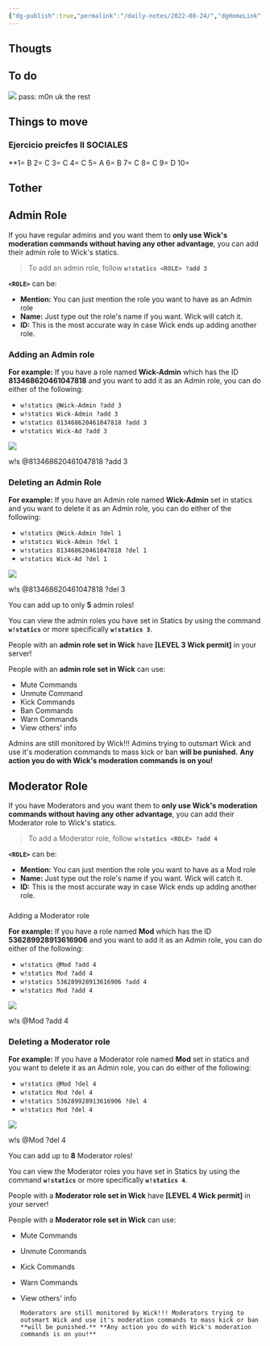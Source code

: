 ```yaml
---
{"dg-publish":true,"permalink":"/daily-notes/2022-08-24/","dgHomeLink":true,"dgPassFrontmatter":false,"dgShowBacklinks":true,"dgShowLocalGraph":true,"dgShowInlineTitle":true}
---
```


## Thougts



## To do

![](https://i.imgur.com/FCAfjOw.png)
pass: m0n uk the rest


## Things to move

### Ejercicio preicfes II SOCIALES

**1= B
2= C
3= C
4= C
5= A
6= B
7= C
8= C
9= D
10= 


## Tother

##  Admin Role

If you have regular admins and you want them to **only use Wick's moderation commands without having any other advantage**, you can add their admin role to Wick's statics.

> To add an admin role, follow **`w!statics <ROLE> ?add 3`**

**`<ROLE>`** can be:

-   **Mention:** You can just mention the role you want to have as an Admin role
-   **Name:** Just type out the role's name if you want. Wick will catch it.
-   **ID:** This is the most accurate way in case Wick ends up adding another role.
    

### Adding an Admin role

**For example:** If you have a role named **Wick-Admin** which has the ID **813468620461047818** and you want to add it as an Admin role, you can do either of the following:

-   `w!statics @Wick-Admin ?add 3`
-   `w!statics Wick-Admin ?add 3`
-   `w!statics 813468620461047818 ?add 3`
-   `w!statics Wick-Ad ?add 3`
    

![](https://user-images.githubusercontent.com/73056456/111465134-c4838400-8732-11eb-808f-3ccedcd39e67.png)

w!s @813468620461047818 ?add 3

### Deleting an Admin Role

**For example:** If you have an Admin role named **Wick-Admin** set in statics and you want to delete it as an Admin role, you can do either of the following:

-   `w!statics @Wick-Admin ?del 1`
-   `w!statics Wick-Admin ?del 1`
-   `w!statics 813468620461047818 ?del 1`
-   `w!statics Wick-Ad ?del 1`
    

![](https://user-images.githubusercontent.com/73056456/111465152-c77e7480-8732-11eb-8903-444d090a26fc.png)

w!s @813468620461047818 ?del 3

You can add up to only **5** admin roles!

You can view the admin roles you have set in Statics by using the command **`w!statics`** or more specifically **`w!statics 3`**.

People with an **admin role set in Wick** have **[LEVEL 3 Wick permit]** in your server!

People with an **admin role set in Wick** can use:

-   Mute Commands
-   Unmute Command
-   Kick Commands
-   Ban Commands
-   Warn Commands
-   View others' info
    

Admins are still monitored by Wick!!! Admins trying to outsmart Wick and use it's moderation commands to mass kick or ban **will be punished.** **Any action you do with Wick's moderation commands is on you!**

## Moderator Role

If you have Moderators and you want them to **only use Wick's moderation commands without having any other advantage**, you can add their Moderator role to Wick's statics.

> To add a Moderator role, follow **`w!statics <ROLE> ?add 4`**

**`<ROLE>`** can be:

-   **Mention:** You can just mention the role you want to have as a Mod role
-   **Name:** Just type out the role's name if you want. Wick will catch it.
-   **ID:** This is the most accurate way in case Wick ends up adding another role.
    

### 

Adding a Moderator role

**For example:** If you have a role named **Mod** which has the ID **536289928913616906** and you want to add it as an Admin role, you can do either of the following:

-   `w!statics @Mod ?add 4`
-   `w!statics Mod ?add 4`
-   `w!statics 536289928913616906 ?add 4`
-   `w!statics Mod ?add 4`
    

![](https://user-images.githubusercontent.com/73056456/111465174-cea58280-8732-11eb-9bb5-f680b0c3e6cc.png)

w!s @Mod ?add 4

### Deleting a Moderator role

**For example:** If you have a Moderator role named **Mod** set in statics and you want to delete it as an Admin role, you can do either of the following:

-   `w!statics @Mod ?del 4`
-   `w!statics Mod ?del 4`
-   `w!statics 536289928913616906 ?del 4`
-   `w!statics Mod ?del 4`
    

![](https://user-images.githubusercontent.com/73056456/111465184-d1a07300-8732-11eb-9ca8-4544c8dc874d.png)

w!s @Mod ?del 4

You can add up to **8** Moderator roles!

You can view the Moderator roles you have set in Statics by using the command **`w!statics`** or more specifically **`w!statics 4`**.

People with a **Moderator role set in Wick** have **[LEVEL 4 Wick permit]** in your server!

People with a **Moderator role set in Wick** can use:

-   Mute Commands
-   Unmute Commands
-   Kick Commands
-   Warn Commands
-   View others' info
    

		Moderators are still monitored by Wick!!! Moderators trying to outsmart Wick and use it's moderation commands to mass kick or ban **will be punished.** **Any action you do with Wick's moderation commands is on you!**

